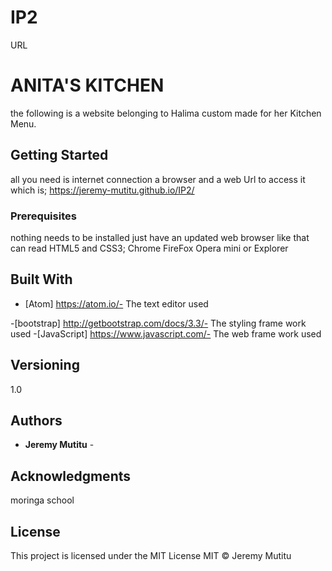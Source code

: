 # IP2
URL
# ANITA'S KITCHEN

the following is a website belonging to Halima custom made for her Kitchen Menu.

## Getting Started

all you need is internet connection a browser and a web Url to access it which is; https://jeremy-mutitu.github.io/IP2/

### Prerequisites

nothing needs to be installed just have an updated web browser like that can read HTML5 and CSS3;
 Chrome
 FireFox
 Opera mini
or Explorer

## Built With

-   [Atom] <https://atom.io/-> The text editor used

\-[bootstrap] <http://getbootstrap.com/docs/3.3/-> The styling frame work used
\-[JavaScript] <https://www.javascript.com/-> The web frame work used

## Versioning

1.0

## Authors

-   **Jeremy Mutitu** -

## Acknowledgments

moringa school

## License

This project is licensed under the MIT License
MIT © Jeremy Mutitu

